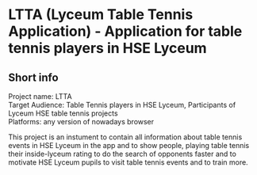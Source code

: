 # LTTA (Lyceum Table Tennis Application) - Application for table tennis players in HSE Lyceum

## Short info
Project name: LTTA <br>
Target Audience: Table Tennis players in HSE Lyceum, Participants of Lyceum HSE table tennis projects <br>
Platforms: any version of nowadays browser <br>

This project is an instument to contain all information about table tennis events in HSE Lyceum in the app and to show people, playing table tennis their inside-lyceum rating to do the search of opponents faster and to motivate HSE Lyceum pupils to visit table tennis events and to train more.